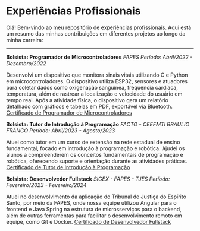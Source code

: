 # Experiências Profissionais

Olá! Bem-vindo ao meu repositório de experiências profissionais. Aqui está um resumo das minhas contribuições em diferentes projetos ao longo da minha carreira:
***

**Bolsista: Programador de Microcontroladores**
*FAPES*
*Período: Abril/2022 - Dezembro/2022*

Desenvolvi um dispositivo que monitora sinais vitais utilizando C e Python em microcontroladores. O dispositivo utiliza ESP32, sensores e atuadores para coletar dados como oxigenação sanguínea, frequência cardíaca, temperatura, além de rastrear a localização e velocidade do usuário em tempo real. Após a atividade física, o dispositivo gera um relatório detalhado com gráficos e tabelas em PDF, exportável via Bluetooth.
[Certificado de Programador de Microcontroladores](https://github.com/joaogabrielbz/Experiencias/tree/main/Bolsista%20-%20desenvolvedor%20de%20microcontroladores/Certificado.pdf)

**Bolsista: Tutor de Introdução à Programação**
*FACTO - CEEFMTI BRAULIO FRANCO* 
*Período: Abril/2023 - Agosto/2023*

Atuei como tutor em um curso de extensão na rede estadual de ensino fundamental, focado em introdução à programação e robótica. Ajudei os alunos a compreenderem os conceitos fundamentais de programação e robótica, oferecendo suporte e orientação durante as atividades práticas.
[Certificado de Tutor de Introdução à Programação](https://github.com/joaogabrielbz/Experiencias/tree/main/Bolsista%20-%20tutor%20de%20introdução%20a%20programacao/Certificado.pdf)


**Bolsista: Desenvolvedor Fullstack**
*SIGEX - FAPES - TJES*
*Período: Fevereiro/2023 - Fevereiro/2024*

Atuei no desenvolvimento da aplicação do Tribunal de Justiça do Espírito Santo, por meio da FAPES, onde nossa equipe utilizou Angular para o frontend e Java Spring na estrutura de microsserviços para o backend, além de outras ferramentas para facilitar o desenvolvimento remoto em equipe, como Git e Docker.
[Certificado de Desenvolvedor Fullstack](https://github.com/joaogabrielbz/Experiencias/blob/main/Bolsista%20-%20desenvolvedor%20TJES/Declaracao.pdf)
